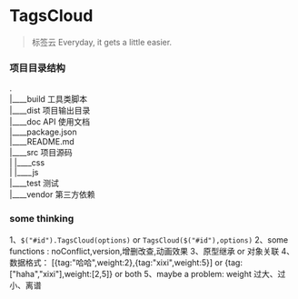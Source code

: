 # TagsCloud
> 标签云
> Everyday, it gets a little easier.

### 项目目录结构
. <br/>
|____build          工具类脚本 <br/>
|____dist			项目输出目录 <br/>
|____doc			API 使用文档 <br/>
|____package.json <br/>
|____README.md <br/>
|____src            项目源码 <br/>
| |____css <br/>
| |____js <br/>
|____test			测试 <br/>
|____vendor         第三方依赖 <br/>



### some thinking
1、`$("#id").TagsCloud(options)`   or  `TagsCloud($("#id"),options)`
2、some functions : noConflict,version,增删改查,动画效果
3、原型继承 or 对象关联
4、数据格式： [{tag:"哈哈",weight:2},{tag:"xixi",weight:5}]  or {tag:["haha","xixi"],weight:[2,5]} or both
5、maybe a problem: weight 过大、过小、离谱


